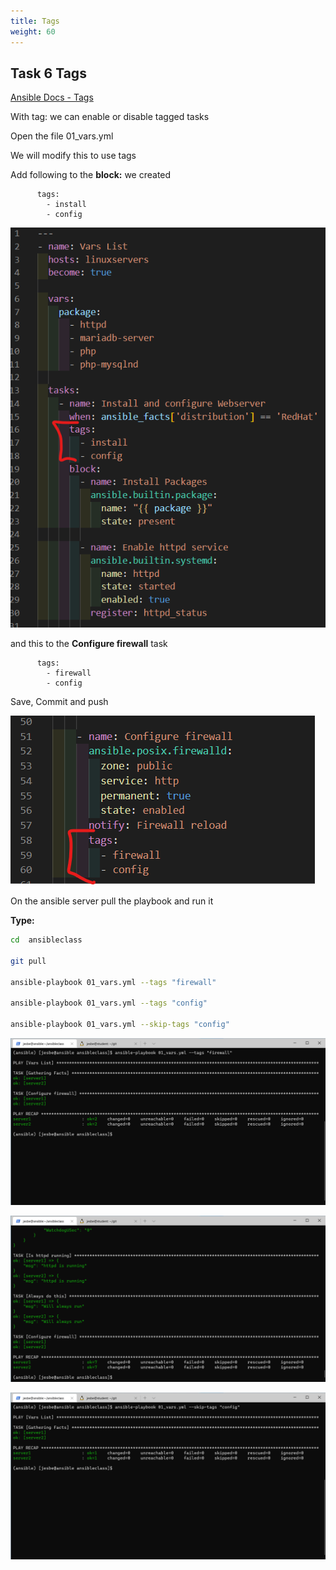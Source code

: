 ```yaml
---
title: Tags
weight: 60
---
```


## Task 6 Tags

[Ansible Docs - Tags](https://docs.ansible.com/ansible/latest/playbook_guide/playbooks_tags.html)

With tag: we can enable or disable tagged tasks

Open the file 01_vars.yml

We will modify this to use tags

Add following to the __block:__ we created

```ansible
      tags:
        - install
        - config
```

![Alt text](images/001_tag1_playbook.png?raw=true "ansible tag playbook")

and this to the __Configure firewall__ task

```ansible
      tags:
        - firewall
        - config
```

Save, Commit and push

![Alt text](images/002_tag2_playbook.png?raw=true "ansible tag playbook")

On the ansible server pull the playbook and run it

__Type:__

```bash
cd  ansibleclass

git pull

ansible-playbook 01_vars.yml --tags "firewall"

ansible-playbook 01_vars.yml --tags "config"

ansible-playbook 01_vars.yml --skip-tags "config"

```

![Alt text](images/003_tags_playbook_run_firewall.png?raw=true "ansible block playbook run")

![Alt text](images/004_tags_playbook_run_config.png?raw=true "ansible block playbook run")

![Alt text](images/005_tags_playbook_skip_tags.png?raw=true "ansible block playbook run")
